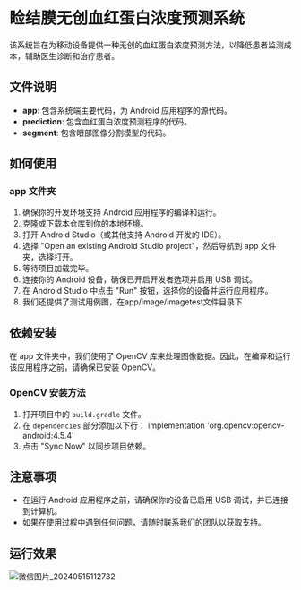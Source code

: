 # 睑结膜无创血红蛋白浓度预测系统

该系统旨在为移动设备提供一种无创的血红蛋白浓度预测方法，以降低患者监测成本，辅助医生诊断和治疗患者。

## 文件说明

- **app**: 包含系统端主要代码，为 Android 应用程序的源代码。
- **prediction**: 包含血红蛋白浓度预测程序的代码。
- **segment**: 包含眼部图像分割模型的代码。

## 如何使用

### app 文件夹

1. 确保你的开发环境支持 Android 应用程序的编译和运行。
2. 克隆或下载本仓库到你的本地环境。
3. 打开 Android Studio（或其他支持 Android 开发的 IDE）。
4. 选择 "Open an existing Android Studio project"，然后导航到 app 文件夹，选择打开。
5. 等待项目加载完毕。
6. 连接你的 Android 设备，确保已开启开发者选项并启用 USB 调试。
7. 在 Android Studio 中点击 "Run" 按钮，选择你的设备并运行应用程序。
8. 我们还提供了测试用例图，在app/image/imagetest文件目录下
## 依赖安装

在 app 文件夹中，我们使用了 OpenCV 库来处理图像数据。因此，在编译和运行该应用程序之前，请确保已安装 OpenCV。

### OpenCV 安装方法

1. 打开项目中的 `build.gradle` 文件。
2. 在 `dependencies` 部分添加以下行：
implementation 'org.opencv:opencv-android:4.5.4'
3. 点击 "Sync Now" 以同步项目依赖。
## 注意事项

- 在运行 Android 应用程序之前，请确保你的设备已启用 USB 调试，并已连接到计算机。
- 如果在使用过程中遇到任何问题，请随时联系我们的团队以获取支持。
## 运行效果

![微信图片_20240515112732](https://github.com/keyan2017/ANPHSP/assets/134493426/ae160c55-b4c1-4192-a22b-9cd21cbba02e)
